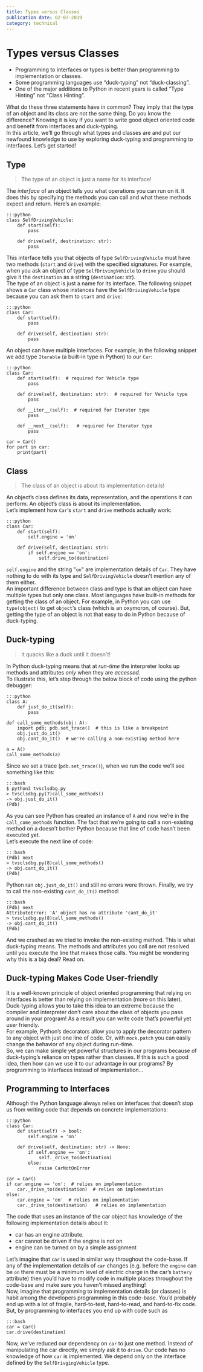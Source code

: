 ```yaml
---
title: Types versus Classes
publication date: 02-07-2019
category: technical
---
```

# Types versus Classes
- Programming to interfaces or types is better than programming to implementation or classes.
- Some programming languages use “duck-typing” not “duck-classing”.
- One of the major additions to Python in recent years is called “Type Hinting” not “Class Hinting”.

What do these three statements have in common? They imply that the type of an object and its class are not the same thing. Do you know the difference? Knowing it is key if you want to write good object oriented code and benefit from interfaces and duck-typing.   
In this article, we’ll go through what types and classes are and put our newfound knowledge to use by exploring duck-typing and programming to interfaces. Let’s get started!   
## Type
> The type of an object is just a name for its interface!   

The *interface* of an object tells you what operations you can run on it. It does this by specifying the methods you can call and what these methods expect and return. Here’s an example:   

    :::python   
    class SelfDrivingVehicle:
        def start(self):
            pass

        def drive(self, destrination: str):
            pass

This interface tells you that objects of type `SelfDrivingVehicle` must have two methods (`start` and `drive`) with the specified signatures. For example, when you ask an object of type `SelfDrivingVehicle` to `drive` you should give it the `destination` as a string (`destination`: str).   
The type of an object is just a name for its interface. The following snippet shows a `Car` class whose instances have the `SelfDrivingVehicle` type because you can ask them to `start` and `drive`:   

    :::python
    class Car:
        def start(self): 
            pass
    
        def drive(self, destination: str):
            pass

An object can have multiple interfaces. For example, in the following snippet we add type `Iterable` (a built-in type in Python) to our `Car`:   

    :::python
    class Car:
        def start(self):  # required for Vehicle type
            pass
    
        def drive(self, destination: str):  # required for Vehicle type
            pass
    
        def __iter__(self):  # required for Iterator type
            pass
    
        def __next__(self):   # required for Iterator type
            pass
    
    car = Car()
    for part in car:
        print(part)

## Class
> The class of an object is about its implementation details!   

An object’s class defines its data, representation, and the operations it can perform. An object’s class is about its implementation.   
Let’s implement how `Car`‘s `start` and `drive` methods actually work:   

    :::python
    class Car:
        def start(self):
            self.engine = 'on'
    
        def drive(self, destination: str):
            if self.engine == 'on':
                self.drive_to(destination)

`self.engine` and the string "`on`" are implementation details of `Car`. They have nothing to do with its type and `SelfDrivingVehicle` doesn’t mention any of them either.   
An important difference between class and type is that an object can have multiple types but only one class. Most languages have built-in methods for getting the class of an object. For example, in Python you can use `type(object)` to get `object`‘s class (which is an oxymoron, of course). But, getting the type of an object is not that easy to do in Python because of duck-typing.   

## Duck-typing
> It quacks like a duck until it doesn't!   

In Python duck-typing means that at *run-time* the interpreter looks up methods and attributes *only* when they are *accessed*.   
To illustrate this, let’s step through the below block of code using the python debugger:   

    :::python
    class A:
        def just_do_it(self):
            pass
    
    def call_some_methods(obj: A):
        import pdb; pdb.set_trace()  # this is like a breakpoint
        obj.just_do_it()
        obj.cant_do_it()  # we're calling a non-existing method here
    
    a = A()
    call_some_methods(a)

Since we set a trace (`pdb.set_trace()`), when we run the code we’ll see something like this:   

    :::bash
    $ python3 tvsclsdbg.py
    > tvsclsdbg.py(7)call_some_methods()
    -> obj.just_do_it()
    (Pdb)

As you can see Python has created an instance of `A` and now we’re in the `call_come_methods` function. The fact that we’re going to call a non-existing method on a doesn’t bother Python because that line of code hasn’t been executed yet.   
Let’s execute the next line of code:   

    :::bash
    (Pdb) next
    > tvsclsdbg.py(8)call_some_methods()
    -> obj.cant_do_it()
    (Pdb)

Python ran `obj.just_do_it()` and still no errors were thrown. Finally, we try to call the non-existing `cant_do_it()` method:   

    :::bash
    (Pdb) next
    AttributeError: 'A' object has no attribute 'cant_do_it'
    > tvsclsdbg.py(8)call_some_methods()
    -> obj.cant_do_it()
    (Pdb)

And we crashed as we tried to invoke the non-existing method. This is what duck-typing means. The methods and attributes you call are not resolved until you execute the line that makes those calls. You might be wondering why this is a big deal? Read on.   

## Duck-typing Makes Code User-friendly
It is a well-known principle of object oriented programming that relying on interfaces is better than relying on implementation (more on this later). Duck-typing allows you to take this idea to an extreme because the compiler and interpreter don’t care about the class of objects you pass around in your program! As a result you can write code that’s powerful yet user friendly.   
For example, Python’s decorators allow you to apply the decorator pattern to any object with just one line of code. Or, with `mock.patch` you can easily change the behavior of any object during run-time.   
So, we can make simple yet powerful structures in our programs because of duck-typing’s reliance on types rather than classes. If this is such a good idea, then how can we use it to our advantage in our programs? By programming to interfaces instead of implementation…    

## Programming to Interfaces
Although the Python language always relies on interfaces that doesn’t stop us from writing code that depends on concrete implementations:   

    :::python
    class Car:
        def start(self) -> bool:
            self.engine = 'on'
    
        def drive(self, destination: str) -> None:
            if self.engine == 'on':
                self._drive_to(destination)
            else:
                raise CarNotOnError
    
    car = Car()
    if car.engine == 'on':  # relies on implementation
        car._drive_to(destination)  # relies on implementation
    else:
        car.engine = 'on'  # relies on implementation
        car._drive_to(destination)   # relies on implementation

The code that uses an instance of the car object has knowledge of the following implementation details about it:   
- car has an engine attribute.   
- car cannot be driven if the engine is not on   
- engine can be turned on by a simple assignment    


Let’s imagine that `car` is used in similar way throughout the code-base. If any of the implementation details of `car` changes (e.g. before the `engine` can be `on` there must be a minimum level of electric charge in the car’s `battery` attribute) then you’d have to modify code in multiple places throughout the code-base and make sure you haven’t missed anything!   
Now, imagine that programming to implementation details (or classes) is habit among the developers programming in this code-base. You’d probably end up with a lot of fragile, hard-to-test, hard-to-read, and hard-to-fix code.   
But, by programming to interfaces you end up with code such as   

    :::bash
    car = Car()
    car.drive(destination)

Now, we’ve reduced our dependency on `car` to just one method. Instead of manipulating the car directly, we simply ask it to `drive`. Our code has no knowledge of how `car` is implemented. We depend only on the interface defined by the `SelfDrivgingVehicle` type.   
